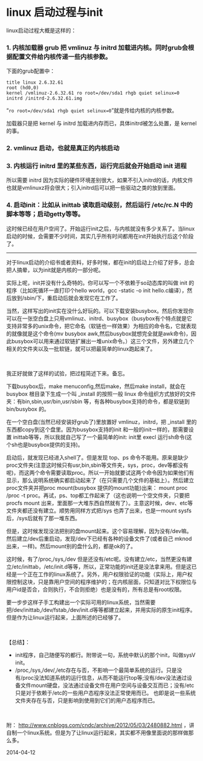 # linux 启动过程与init

linux启动过程大概是这样的：

### 1. 内核加载器 grub 把 vmlinuz 与 initrd 加载进内核。同时grub会根据配置文件给内核传递一些内核参数。
下面的grub配置中：
```
title linux 2.6.32.61
root (hd0,0)
kernel /vmlinuz-2.6.32.61 ro root=/dev/sda1 rhgb quiet selinux=0
initrd /initrd-2.6.32.61.img
```

“```ro root=/dev/sda1 rhgb quiet selinux=0```”就是传给内核的内核参数。

加载器只是把 kernel 与 initrd 加载进内存而已，具体initrd被怎么处置，是 kernel的事。

### 2. vmlinuz 启动，也就是真正的内核启动
### 3. 内核运行 initrd 里的某些东西，运行完后就会开始启动 init 进程
所以需要 initrd 因为实际的硬件环境差别很大，如果不引入initrd的话，内核文件也就是vmlinuxz将会很大；引入initrd后可以把一些驱动之类的放到里面。

### 4. 启动init：比如从 inittab 读取启动级别，然后运行 /etc/rc.N 中的脚本等等；启动getty等等。
这时候已经在用户空间了。开始运行init之后，与内核就没有多少关系了。当linux启动的时候，会需要不少时间，其实几乎所有时间都用在init开始执行后这个阶段了。

----

对于linux启动的介绍书或者资料，好多时候，都在init的启动上介绍了好多，总会把人搞晕，以为init就是内核的一部分呢。

实际上呢，init并没有什么奇特的。你可以写一个不依赖于so动态库的叫做 init 的程序（比如死循环一直打印个hello world，gcc -static -o init hello.c编译），然后放到/sbin/下，重启动后就会发现它在工作了。

当然，这样写出的init实在没什么好玩的。可以下载安装busybox。然后你发现你可以在一张空白盘上只用vmlinuz、initrd、busybox（busybox有个特点就是它支持非常多的unix命令，把它命名（软链也一样效果）为相应的命令名，它就表现的就像就是这个命令(mv busybox awk,然后busybox就想完全就是awk命令)，因此busybox可以用来通过软链扩展出一堆unix命令。）这三个文件，另外建立几个相关的文件夹以及一批软链，就可以把最简单的linux跑起来了。

<br>

我正好就做了这样的试验，把过程简述下来。备忘。

下载busybox后，make menuconfig,然后make，然后make install，就会在 busybox 根目录下生成一个叫 _install 的按照一般 linux 命令组织方式放好的文件夹：有bin,sbin,usr/bin,usr/sbin 等，有各种busybox支持的命令，都是软链到 bin/busybox 的。

在一个空白盘(当然已经安装好grub了)里放置好 vmlinuz，initrd，把 _install 里的东西都copy到这个盘里。因为busybox支持的init 和一般的init一样的，那需要设置 inittab等等，所以我就自己写了一个最简单的init: init里 execl 运行sh命令(这个sh也是busybox提供的支持)。

启动后，就发现已经进入shell了。但是发现 top、ps 命令不能用。原来是缺少proc文件夹(注意这时候只有usr,bin,sbin等文件夹，sys，proc，dev等都没有呢)，而这两个命令需要读取proc。所以一开始就要试这两个命令因为如果他们有显示，那么说明系统确实都启动起来了（在只需要几个文件的基础上）。然后建立proc文件夹并把proc mount(busybox 提供的mount功能)出来： mount proc /proc -t proc。再试，ps、top都工作起来了（这也说明一个空文件夹，只要把procfs mount 出来，里面那一大堆东西自然就有了）。主意这时候，dev、etc等文件夹都还没有建立。顺势用同样方式把/sys 也弄了出来，也是一mount sysfs后，/sys后就有了那一堆东西。

但是，这时候发现没法把别的盘mount起来。这个容易理解，因为没有/dev嘛。然后建立/dev后重启动，发现/dev下已经有各种的设备文件了(或者自己 mknod出来，一样)。然后mount别的盘什么的，都是ok的了。

这时候，有了/proc,/sys,/dev 但是还没有/etc呢。没有建立/etc，当然更没有建立/etc/inittab，/etc/init.d等等，所以，正常功能的init还是没法拿来用。但是这已经是一个正在工作的linux系统了。另外，用户权限验证的功能（实际上，用户权限控制这块，只是靠用户空间的程序维护的；在内核层面，只知道对比下权限位与用户id是否合，合则执行，不合则拒绝）也是没有的，所有总是有root权限。

要一步步这样子手工构建出一个实际可用的linux系统，当然需要把/dev/inittab,/dev/fstab,/dev/init.d等等都建立起来，并用实际的原生init程序。但是作为让linux运行起来，上面所述的已经够了。

<br>

【总结】：
- init程序，自己随便写的都行。附带说一句，系统中默认的那个init，叫做sysV init。
- /proc,/sys,/dev/,/etc存在与否，不影响一个最简单系统的运行。只是没有/proc没法知道系统的运行信息，从而不能运行top等;没有/dev没法通过设备文件mount硬盘，没法通过设备文件在用户空间与设备交互而已；没有/etc只是对于依赖于/etc的一些用户态程序没法正常使用而已。
也即是说一些系统文件夹存在与否，只是影响到使用到它们的用户态程序而已。

<br>

附：
http://www.cnblogs.com/cndc/archive/2012/05/03/2480882.html ，讲自制一个linux系统。但是为了让linux运行起来，其实都不用像里面说的那样做那么多。

2014-04-12
